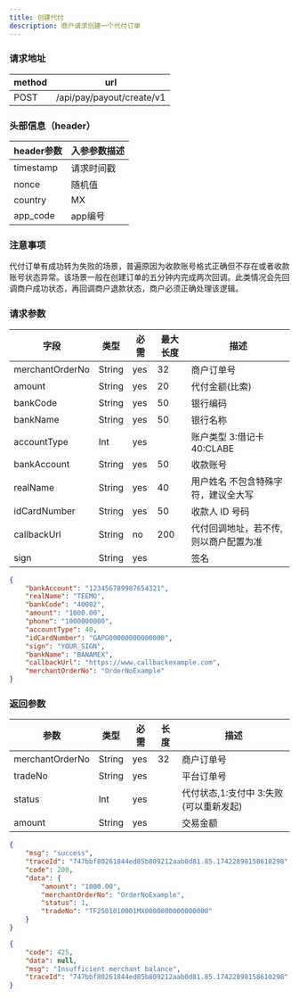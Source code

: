 ```yaml
---
title: 创建代付
description: 商户请求创建一个代付订单
---
```


### 请求地址

| method | url                       |
| ------ | ------------------------- |
| POST   | /api/pay/payout/create/v1 |

### 头部信息（header）

| header参数                  | 入参参数描述 |
|---------------------------|------|
| timestamp                 | 请求时间戳 |
| nonce                     | 随机值  |
| country                   | MX |
| app_code                  | app编号 |

### 注意事项
代付订单有成功转为失败的场景，普遍原因为收款账号格式正确但不存在或者收款账号状态异常。该场景一般在创建订单的五分钟内完成两次回调。此类情况会先回调商户成功状态，再回调商户退款状态，商户必须正确处理该逻辑。
### 请求参数

| 字段              | 类型   | 必需  | 最大长度 | 描述                   |
|-----------------| ------ |-----|------|----------------------|
| merchantOrderNo | String | yes | 32   | 商户订单号                |
| amount          | String | yes | 20   | 代付金额(比索)             |
| bankCode        | String | yes | 50   | 银行编码                 |
| bankName        | String | yes | 50   | 银行名称                 |
| accountType     | Int    | yes |      | 账户类型 3:借记卡 40:CLABE  |
| bankAccount     | String | yes | 50   | 收款账号                 |
| realName        | String | yes | 40   | 用户姓名 不包含特殊字符，建议全大写   |
| idCardNumber    | String | yes | 50   | 收款人 ID 号码            |
| callbackUrl     | String | no  | 200  | 代付回调地址，若不传, 则以商户配置为准 |
| sign            | String | yes |      | 签名                   |

```json title=请求示例
{
    "bankAccount": "123456789987654321",
    "realName": "TEEMO",
    "bankCode": "40002",
    "amount": "1000.00",
    "phone": "1000000000",
    "accountType": 40,
    "idCardNumber": "GAPG00000000000000",
    "sign": "YOUR_SIGN",
    "bankName": "BANAMEX",
    "callbackUrl": "https://www.callbackexample.com",
    "merchantOrderNo": "OrderNoExample"
}
```

### 返回参数

| 参数            | 类型   | 必需 | 长度 | 描述                          |
| --------------- | ------ | ---- | ---- | ----------------------------- |
| merchantOrderNo | String | yes  | 32   | 商户订单号                    |
| tradeNo         | String | yes  |      | 平台订单号                    |
| status          | Int | yes  |      | 代付状态,1:支付中 3:失败(可以重新发起) |
| amount          | String | yes  |      | 交易金额                      |

```json title=成功示例
{
    "msg": "success",
    "traceId": "747bbf80261844ed85b809212aab0d81.85.17422898158610298",
    "code": 200,
    "data": {
        "amount": "1000.00",
        "merchantOrderNo": "OrderNoExample",
        "status": 1,
        "tradeNo": "TF2501010001MX0000000000000000"
    }
}
```


```json title=失败示例
{
    "code": 425,
    "data": null,
    "msg": "Insufficient merchant balance",
    "traceId": "747bbf80261844ed85b809212aab0d81.85.17422898158610298"
}
```
